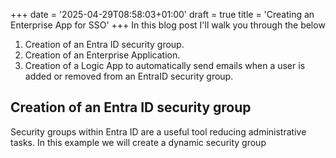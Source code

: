 +++
date = '2025-04-29T08:58:03+01:00'
draft = true
title = 'Creating an Enterprise App for SSO'
+++
In this blog post I'll walk you through the below

1. Creation of an Entra ID security group.
2. Creation of an Enterprise Application.
3. Creation of a Logic App to automatically send emails when a user is added or removed from an EntraID security group.

## Creation of an Entra ID security group
Security groups within Entra ID are a useful tool reducing administrative tasks. In this example we will create a dynamic security group